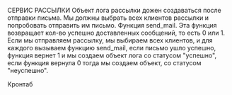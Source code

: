 СЕРВИС РАССЫЛКИ
Объект лога рассылки дожен создаваться после отправки письма. 
Мы должны выбрать всех клиентов рассылки и попробовать отправить им письмо. 
Функция send_mail. 
Эта функция возвращает кол-во успешно доставленных сообщений, то есть 0 или 1. 
Если мы отправляем рассылку, мы выбираем всех клиентов, 
и для каждого вызываем функцию send_mail, 
если письмо ушло успешно, функция вернет 1 и мы создаем объект лога со статусом "успешно", 
если функция вернула 0 тогда мы создаем объект, со статусом "неуспешно".

Кронтаб 